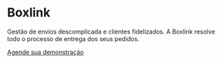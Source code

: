 # Boxlink

Gestão de envios descomplicada e clientes fidelizados. A Boxlink resolve todo o processo de entrega dos seus pedidos.

[Agende sua demonstração](https://boxlink.com.br/)
